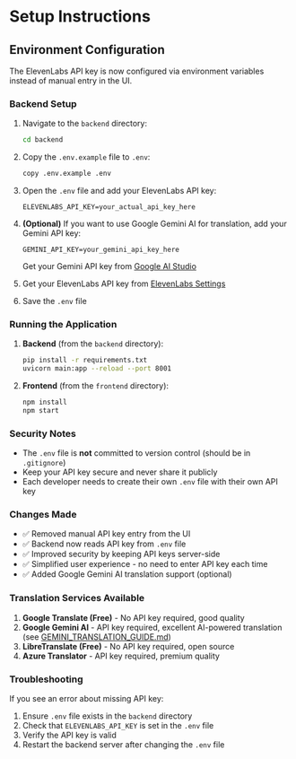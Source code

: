 # Setup Instructions

## Environment Configuration

The ElevenLabs API key is now configured via environment variables instead of manual entry in the UI.

### Backend Setup

1. Navigate to the `backend` directory:
   ```bash
   cd backend
   ```

2. Copy the `.env.example` file to `.env`:
   ```bash
   copy .env.example .env
   ```

3. Open the `.env` file and add your ElevenLabs API key:
   ```
   ELEVENLABS_API_KEY=your_actual_api_key_here
   ```

4. **(Optional)** If you want to use Google Gemini AI for translation, add your Gemini API key:
   ```
   GEMINI_API_KEY=your_gemini_api_key_here
   ```
   Get your Gemini API key from [Google AI Studio](https://makersuite.google.com/app/apikey)

5. Get your ElevenLabs API key from [ElevenLabs Settings](https://elevenlabs.io/app/settings/api-keys)

6. Save the `.env` file

### Running the Application

1. **Backend** (from the `backend` directory):
   ```bash
   pip install -r requirements.txt
   uvicorn main:app --reload --port 8001
   ```

2. **Frontend** (from the `frontend` directory):
   ```bash
   npm install
   npm start
   ```

### Security Notes

- The `.env` file is **not** committed to version control (should be in `.gitignore`)
- Keep your API key secure and never share it publicly
- Each developer needs to create their own `.env` file with their own API key

### Changes Made

- ✅ Removed manual API key entry from the UI
- ✅ Backend now reads API key from `.env` file
- ✅ Improved security by keeping API keys server-side
- ✅ Simplified user experience - no need to enter API key each time
- ✅ Added Google Gemini AI translation support (optional)

### Translation Services Available

1. **Google Translate (Free)** - No API key required, good quality
2. **Google Gemini AI** - API key required, excellent AI-powered translation (see [GEMINI_TRANSLATION_GUIDE.md](GEMINI_TRANSLATION_GUIDE.md))
3. **LibreTranslate (Free)** - No API key required, open source
4. **Azure Translator** - API key required, premium quality

### Troubleshooting

If you see an error about missing API key:
1. Ensure `.env` file exists in the `backend` directory
2. Check that `ELEVENLABS_API_KEY` is set in the `.env` file
3. Verify the API key is valid
4. Restart the backend server after changing the `.env` file
